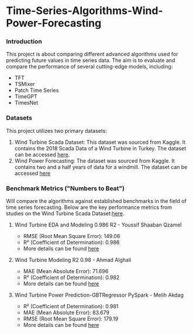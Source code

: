 # Time-Series-Algorithms-Wind-Power-Forecasting

### Introduction
This project is about comparing different advanced algorithms used for predicting future values in time series data.
The aim is to evaluate and compare the performance of several cutting-edge models, including:
* TFT
* TSMixer
* Patch Time Series
* TimeGPT
* TimesNet


### Datasets
This project utilizes two primary datasets:
1. Wind Turbine Scada Dataset: This dataset was sourced from Kaggle. It contains the 2018 Scada Data of a Wind Turbine in Turkey. The dataset can be accessed [here](https://www.kaggle.com/datasets/berkerisen/wind-turbine-scada-dataset/code).
2. Wind Power Forecasting: The dataset was sourced from Kaggle. It contains two and a half years of data for a windmill. The dataset can be accessed [here](https://www.kaggle.com/datasets/theforcecoder/wind-power-forecasting/data)

### Benchmark Metrics ("Numbers to Beat")
Will compare the algorithms against established benchmarks in the field of time series forecasting.
Below are the key performance metrics from studies on the Wind Turbine Scada Dataset:[here](https://www.kaggle.com/datasets/berkerisen/wind-turbine-scada-dataset/code).

1. Wind Turbine EDA and Modeling 0.986 R2 - Youssif Shaaban Qzamel
   * RMSE (Root Mean Square Error): 149.06
   * R² (Coefficient of Determination): 0.986
   * More details can be found [here](https://www.kaggle.com/code/youssifshaabanqzamel/wind-turbine-eda-and-modeling-0-986-r2)

2. Wind Turbine Modeling R2 0.98 - Ahmad Alghali
   * MAE (Mean Absolute Error): 71.696
   * R² (Coefficient of Determination): 0.982
   * More details can be found [here](https://www.kaggle.com/code/ahmadalghali/wind-turbine-modeling-r2-0-98)

3. Wind Turbine Power Prediction-GBTRegressor PySpark - Melih Akdag
   * R² (Coefficient of Determination): 0.981
   * MAE (Mean Absolute Error): 83.679
   * RMSE (Root Mean Square Error): 179.19
   * More details can be found [here](https://www.kaggle.com/code/akdagmelih/wind-turbine-power-prediction-gbtregressor-pyspark)
